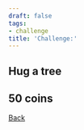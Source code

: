 ```yaml
---
draft: false
tags:
- challenge
title: 'Challenge:'
---
```

## Hug a tree
## 50 coins
[Back](/jetlag) 
